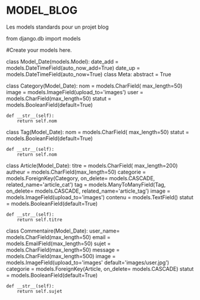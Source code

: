# MODEL_BLOG

Les models standards pour un projet blog

from django.db import models

#Create your models here.

class Model_Date(models.Model):
    date_add = models.DateTimeField(auto_now_add=True)
    date_up = models.DateTimeField(auto_now=True)
    class Meta:
        abstract = True

class Category(Model_Date):
    nom = models.CharField( max_length=50)
    image = models.ImageField(upload_to='images')
    user = models.CharField(max_length=50) 
    statut = models.BooleanField(default=True)

    def __str__(self):
        return self.nom

class Tag(Model_Date):
    nom = models.CharField( max_length=50)
    statut = models.BooleanField(default=True)
    
    def __str__(self):
        return self.nom

class Article(Model_Date):
    titre = models.CharField( max_length=200)
    autheur = models.CharField(max_length=50)
    categorie = models.ForeignKey(Category, on_delete= models.CASCADE, related_name='article_cat')
    tag = models.ManyToManyField(Tag, on_delete= models.CASCADE, related_name='article_tag')
    image = models.ImageField(upload_to='images')
    contenu = models.TextField()
    statut = models.BooleanField(default=True)

    def __str__(self):
        return self.titre

class Commentaire(Model_Date):
    user_name= models.CharField(max_length=50)
    email = models.EmailField(max_length=50)
    sujet = models.CharField(max_length=50)
    message = models.CharField(max_length=500)
    image = models.ImageField(upload_to='images' default='images/user.jpg')
    categorie = models.ForeignKey(Article, on_delete= models.CASCADE)
    statut = models.BooleanField(default=True)

    def __str__(self):
        return self.sujet


